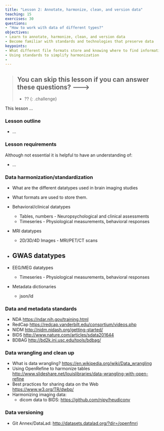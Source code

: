 ```yaml
---
title: "Lesson 2: Annotate, harmonize, clean, and version data"
teaching: 15
exercises: 30
questions:
- "How to work with data of different types?"
objectives:
- Learn to annotate, harmonize, clean, and version data
- Become familiar with standards and technologies that preserve data
keypoints:
- What different file formats store and knowing where to find information
- Using standards to simplify harmonization
- 
---
```


> ## You can skip this lesson if you can answer these questions? --->
>
>  - ??
{: .challenge}

This lesson ...

### Lesson outline

- ... 

### Lesson requirements

Although not essential it is helpful to have an understanding of:
 
- ... 


### Data harmonization/standardization

- What are the different datatypes used in brain imaging studies
- What formats are used to store them.

- Behavioral/clinical datatypes
   - Tables, numbers - Neuropsychological and clinical assessments
   - Timeseries - Physiological measurements, behavioral responses
- MRI datatypes
   - 2D/3D/4D Images -  MRI/PET/CT scans
- GWAS datatypes
   - 
- EEG/MEG datatypes
   - Timeseries - Physiological measurements, behavioral responses
- Metadata dictionaries
   - json/ld

### Data and metadata standards

- NDA https://ndar.nih.gov/training.html
- RedCap https://redcap.vanderbilt.edu/consortium/videos.php 
- NIDM http://nidm.nidash.org/getting-started/
- BIDS http://www.nature.com/articles/sdata201644
- BDBAG http://bd2k.ini.usc.edu/tools/bdbag/

### Data wrangling and clean up

- What is data wrangling? https://en.wikipedia.org/wiki/Data_wrangling
- Using OpenRefine to harmonize tables http://www.slideshare.net/louislibraries/data-wrangling-with-open-refine
- Best practices for sharing data on the Web https://www.w3.org/TR/dwbp/ 
- Harmonizing imaging data: 
   - dicom data to BIDS: https://github.com/nipy/heudiconv

### Data versioning

- Git Annex/DataLad: http://datasets.datalad.org/?dir=/openfmri
